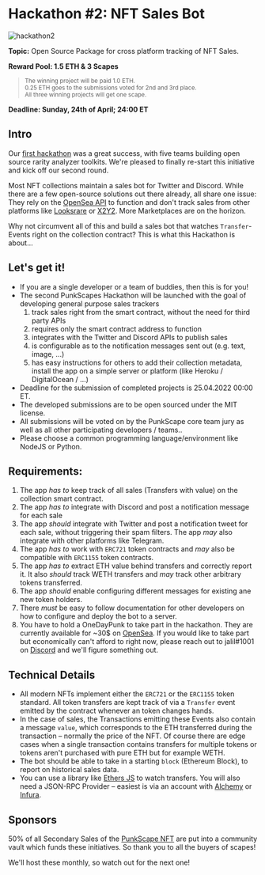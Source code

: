 # Hackathon #2: NFT Sales Bot

![hackathon2](https://user-images.githubusercontent.com/2725836/163633528-a3ccf108-3efd-434b-91cc-ff47d1f5ad3c.png)

**Topic:** Open Source Package for cross platform tracking of NFT Sales.

**Reward Pool: 1.5 ETH & 3 Scapes**
<small>
> The winning project will be paid 1.0 ETH. <br>
0.25 ETH goes to the submissions voted for 2nd and 3rd place. <br>
All three winning projects will get one scape.
</small>

**Deadline: Sunday, 24th of April; 24:00 ET**

## Intro

Our [first hackathon](https://github.com/punkscape/01-rarity-analyser-hackathon) was a great success, with five teams building open source rarity analyzer toolkits. We're pleased to finally re-start this initiative and kick off our second round.

Most NFT collections maintain a sales bot for Twitter and Discord. While there are a few open-source solutions out there already, all share one issue: They rely on the [OpenSea API](https://docs.opensea.io/reference/api-overview) to function and don't track sales from other platforms like [Looksrare](https://looksrare.org) or [X2Y2](https://x2y2.io/).
More Marketplaces are on the horizon.

Why not circumvent all of this and build a sales bot that watches `Transfer`-Events right on the collection contract? This is what this Hackathon is about...

## Let's get it!
- If you are a single developer or a team of buddies, then this is for you!
- The second PunkScapes Hackathon will be launched with the goal of developing general purpose sales trackers
  1. track sales right from the smart contract, without the need for third party APIs
  2. requires only the smart contract address to function
  3. integrates with the Twitter and Discord APIs to publish sales
  4. is configurable as to the notification messages sent out (e.g. text, image, ...)
  5. has easy instructions for others to add their collection metadata, install the app on a simple server or platform (like Heroku / DigitalOcean / ...)
- Deadline for the submission of completed projects is 25.04.2022 00:00 ET.
- The developed submissions are to be open sourced under the MIT license.
- All submissions will be voted on by the PunkScape core team jury as well as all other participating developers / teams..
- Please choose a common programming language/environment like NodeJS or Python.

## Requirements:

1. The app *has to* keep track of all sales (Transfers with value) on the collection smart contract.
2. The app *has to* integrate with Discord and post a notification message for each sale
3. The app *should* integrate with Twitter and post a notification tweet for each sale, without triggering their spam filters. The app *may* also integrate with other platforms like Telegram.
4. The app *has to* work with `ERC721` token contracts and *may* also be compatible with `ERC1155` token contracts.
5. The app *has to* extract ETH value behind transfers and correctly report it. It also *should* track WETH transfers and *may* track other arbitrary tokens transferred.
6. The app *should* enable configuring different messages for existing ane new token holders.
7. There *must* be easy to follow documentation for other developers on how to configure and deploy the bot to a server.
8. You have to hold a OneDayPunk to take part in the hackathon. They are currently available for ~30$ on [OpenSea](https://opensea.io/collection/onedaypunks). If you would like to take part but economically can't afford to right now, please reach out to jalil#1001 on [Discord](https://discord.gg/Se9V2B4VEZ) and we'll figure something out.

## Technical Details

- All modern NFTs implement either the `ERC721` or the `ERC1155` token standard. All token transfers are kept track of via a `Transfer` event emitted by the contract whenever an token changes hands.
- In the case of sales, the Transactions emitting these Events also contain a message `value`, which corresponds to the ETH transferred during the transaction – normally the price of the NFT. Of course there are edge cases when a single transaction contains transfers for multiple tokens or tokens aren't purchased with pure ETH but for example WETH.
- The bot should be able to take in a starting `block` (Ethereum Block), to report on historical sales data.
- You can use a library like [Ethers JS](https://docs.ethers.io/v5) to watch transfers. You will also need a JSON-RPC Provider – easiest is via an account with [Alchemy](https://www.alchemy.com/) or [Infura](https://infura.io/).

## Sponsors

50% of all Secondary Sales of the [PunkScape NFT](https://opensea.io/collection/punkscapes) are put into a community vault which funds these initiatives. So thank you to all the buyers of scapes!

We'll host these monthly, so watch out for the next one!
